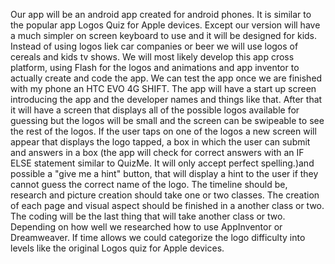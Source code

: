 Our app will be an android app created for android phones. It is similar to the popular app Logos Quiz for Apple devices. Except our version will have a much simpler on screen keyboard to use and it will be designed for kids. Instead of using logos liek car companies or beer we will use logos of cereals and kids tv shows. We will most likely develop this app cross platform, using Flash for the logos and animations and app inventor to actually create and code the app. We can test the app once we are finished with my phone an HTC EVO 4G SHIFT. The app will have a start up screen introducing the app and the developer names and things like that. After that it will have a screen that displays all of the possible logos available for guessing but the logos will be small and the screen can be swipeable to see the rest of the logos. If the user taps on one of the logos a new screen will appear that displays the logo tapped, a box in which the user can submit and answers in a box (the app will check for correct answers with an IF ELSE statement similar to QuizMe. It will only accept perfect spelling.)and possible a "give me a hint" button, that will display a hint to the user if they cannot guess the correct name of the logo. The timeline should be, research and picture creation should take one or two classes. The creation of each page and visual aspect should be finished in a another class or two. The coding will be the last thing that will take another class or two. Depending on how well we researched how to use AppInventor or Dreamweaver. If time allows we could categorize the logo difficulty into levels like the original Logos quiz for Apple devices.